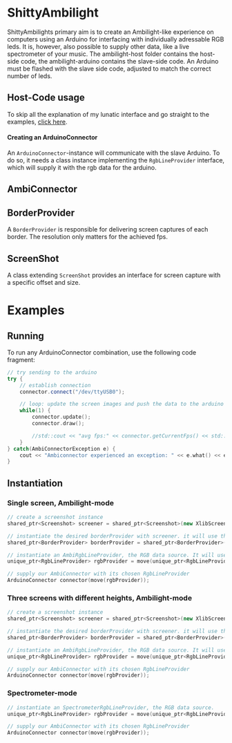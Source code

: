 # ShittyAmbilight
ShittyAmbilights primary aim is to create an Ambilight-like experience on computers using an Arduino for interfacing with individually adressable RGB leds. It is, however, also possible to supply other data, like a live spectrometer of your music.
The ambilight-host folder contains the host-side code, the ambilight-arduino contains the slave-side code. An Arduino must be flashed with the slave side code, adjusted to match the correct number of leds.

## Host-Code usage
To skip all the explanation of my lunatic interface and go straight to the examples, [click here](#Examples).

#### Creating an ArduinoConnector
An ```ArduinoConnector```-instance will communicate with the slave Arduino. To do so, it needs a class instance implementing the ```RgbLineProvider``` interface, which will supply it with the rgb data for the arduino.


## AmbiConnector 


## BorderProvider 
A ```BorderProvider``` is responsible for delivering screen captures of each border. The resolution only matters for the achieved fps. 

## ScreenShot 
A class extending ```ScreenShot``` provides an interface for screen capture with a specific offset and size.

# Examples
## Running
To run any ArduinoConnector combination, use the following code fragment:
```c++
// try sending to the arduino
try {
    // establish connection
    connector.connect("/dev/ttyUSB0");

    // loop: update the screen images and push the data to the arduino
    while(1) {
        connector.update();
        connector.draw();

        //std::cout << "avg fps:" << connector.getCurrentFps() << std::endl;
    }
} catch(AmbiConnectorException e) {
    cout << "Ambiconnector experienced an exception: " << e.what() << endl;
}
```
## Instantiation
### Single screen, Ambilight-mode
```c++
// create a screenshot instance
shared_ptr<Screenshot> screener = shared_ptr<Screenshot>(new XlibScreenshot());

// instantiate the desired borderProvider with screener. it will use the Screenshot instance to get screenshots from the system
shared_ptr<BorderProvider> borderProvider = shared_ptr<BorderProvider>(new SingleScreenBorderProvider(1366, 768, screener));

// instantiate an AmbiRgbLineProvider, the RGB data source. It will use the BorderProvider to get images of the borders and convert them to RGB arrays
unique_ptr<RgbLineProvider> rgbProvider = move(unique_ptr<RgbLineProvider>(new AmbiRgbLineProvider(borderProvider, 60, 12)));

// supply our AmbiConnector with its chosen RgbLineProvider
ArduinoConnector connector(move(rgbProvider));
```

### Three screens with different heights, Ambilight-mode
```c++
// create a screenshot instance
shared_ptr<Screenshot> screener = shared_ptr<Screenshot>(new XlibScreenshot());

// instantiate the desired borderProvider with screener. it will use the Screenshot instance to get screenshots from the system
shared_ptr<BorderProvider> borderProvider = shared_ptr<BorderProvider>(new TripleScreenBorderProvider(screener));

// instantiate an AmbiRgbLineProvider, the RGB data source. It will use the BorderProvider to get images of the borders and convert them to RGB arrays
unique_ptr<RgbLineProvider> rgbProvider = move(unique_ptr<RgbLineProvider>(new AmbiRgbLineProvider(borderProvider, 60, 12)));

// supply our AmbiConnector with its chosen RgbLineProvider
ArduinoConnector connector(move(rgbProvider));
```

### Spectrometer-mode
```c++
// instantiate an SpectrometerRgbLineProvider, the RGB data source.
unique_ptr<RgbLineProvider> rgbProvider = move(unique_ptr<RgbLineProvider>(new SpectrometerRgbLineProvider()));

// supply our AmbiConnector with its chosen RgbLineProvider
ArduinoConnector connector(move(rgbProvider));
```
